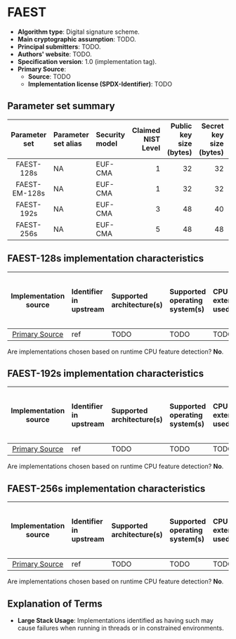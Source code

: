 # FAEST

- **Algorithm type**: Digital signature scheme.
- **Main cryptographic assumption**: TODO.
- **Principal submitters**: TODO.
- **Authors' website**: TODO.
- **Specification version**: 1.0 (implementation tag).
- **Primary Source**<a name="primary-source"></a>:
  - **Source**: TODO
  - **Implementation license (SPDX-Identifier)**: TODO

## Parameter set summary

|  Parameter set  | Parameter set alias   | Security model   |   Claimed NIST Level |   Public key size (bytes) |   Secret key size (bytes) |   Signature size (bytes) |
|:---------------:|:----------------------|:-----------------|---------------------:|--------------------------:|--------------------------:|-------------------------:|
| FAEST-128s | NA | EUF-CMA | 1 | 32 | 32 | 4506 |
| FAEST-EM-128s | NA | EUF-CMA | 1 | 32 | 32 | 3906 |
| FAEST-192s | NA | EUF-CMA | 3 | 48 | 40 | 11260 |
| FAEST-256s | NA | EUF-CMA | 5 | 48 | 48 | 20696 |

## FAEST-128s implementation characteristics

|       Implementation source       | Identifier in upstream   | Supported architecture(s)   | Supported operating system(s)   | CPU extension(s) used   | No branching-on-secrets claimed?   | No branching-on-secrets checked by valgrind?   | Large stack usage?   |
|:---------------------------------:|:-------------------------|:----------------------------|:--------------------------------|:------------------------|:-----------------------------------|:-----------------------------------------------|:---------------------|
| [Primary Source](#primary-source) | ref                      | TODO                        | TODO                            | TODO                    | TODO                               | TODO                                           | TODO                 |

Are implementations chosen based on runtime CPU feature detection? **No**.

## FAEST-192s implementation characteristics

|       Implementation source       | Identifier in upstream   | Supported architecture(s)   | Supported operating system(s)   | CPU extension(s) used   | No branching-on-secrets claimed?   | No branching-on-secrets checked by valgrind?   | Large stack usage?   |
|:---------------------------------:|:-------------------------|:----------------------------|:--------------------------------|:------------------------|:-----------------------------------|:-----------------------------------------------|:---------------------|
| [Primary Source](#primary-source) | ref                      | TODO                        | TODO                            | TODO                    | TODO                               | TODO                                           | TODO                 |

Are implementations chosen based on runtime CPU feature detection? **No**.

## FAEST-256s implementation characteristics

|       Implementation source       | Identifier in upstream   | Supported architecture(s)   | Supported operating system(s)   | CPU extension(s) used   | No branching-on-secrets claimed?   | No branching-on-secrets checked by valgrind?   | Large stack usage?   |
|:---------------------------------:|:-------------------------|:----------------------------|:--------------------------------|:------------------------|:-----------------------------------|:-----------------------------------------------|:---------------------|
| [Primary Source](#primary-source) | ref                      | TODO                        | TODO                            | TODO                    | TODO                               | TODO                                           | TODO                 |

Are implementations chosen based on runtime CPU feature detection? **No**.

## Explanation of Terms

- **Large Stack Usage**: Implementations identified as having such may cause failures when running in threads or in constrained environments.
